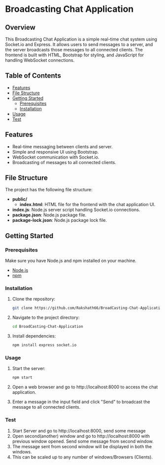 # Broadcasting Chat Application

## Overview

This Broadcasting Chat Application is a simple real-time chat system using Socket.io and Express. It allows users to send messages to a server, and the server broadcasts those messages to all connected clients. The frontend is built with HTML, Bootstrap for styling, and JavaScript for handling WebSocket connections.

## Table of Contents

- [Features](#features)
- [File Structure](#file-structure)
- [Getting Started](#getting-started)
  - [Prerequisites](#prerequisites)
  - [Installation](#installation)
- [Usage](#usage)
- [Test](#Test)

## Features

- Real-time messaging between clients and server.
- Simple and responsive UI using Bootstrap.
- WebSocket communication with Socket.io.
- Broadcasting of messages to all connected clients.

## File Structure

The project has the following file structure:

- **public/**
  - **index.html**: HTML file for the frontend with the chat application UI.
- **index.js**: Node.js server script handling Socket.io connections.
- **package.json**: Node.js package file.
- **package-lock.json**: Node.js package lock file.

## Getting Started

### Prerequisites

Make sure you have Node.js and npm installed on your machine.

- [Node.js](https://nodejs.org/)
- [npm](https://www.npmjs.com/)

### Installation

1. Clone the repository:

   ```bash
   git clone https://github.com/Rakshath66/BroadCasting-Chat-Application.git
   ```
2. Navigate to the project directory:

   ```bash
   cd BroadCasting-Chat-Application
   ```
3. Install dependencies:

   ```bash
   npm install express socket.io
   ```
   
### Usage

1. Start the server:

   ```bash
   npm start
   ```
2. Open a web browser and go to http://localhost:8000 to access the chat application.
3. Enter a message in the input field and click "Send" to broadcast the message to all connected clients.

### Test

1. Start Server and go to http://localhost:8000, send some message
2. Open second(another) window and go to http://localhost:8000 with previous window opened. Send some message from second window.
3. The message sent from second window will be displayed in both the windows.
4. This can be scaled up to any number of windows/Browsers (Clients).
